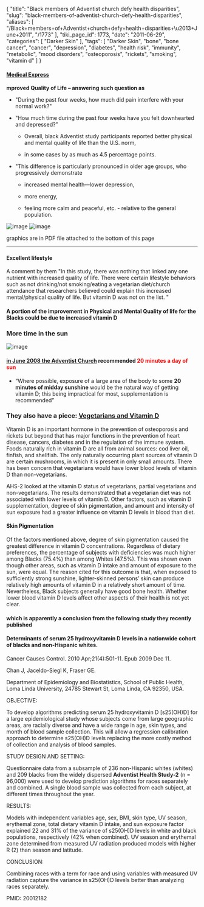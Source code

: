 {
    "title": "Black members of Adventist church defy health disparities",
    "slug": "black-members-of-adventist-church-defy-health-disparities",
    "aliases": [
        "/Black+members+of+Adventist+church+defy+health+disparities+\u2013+June+2011",
        "/1773"
    ],
    "tiki_page_id": 1773,
    "date": "2011-06-29",
    "categories": [
        "Darker Skin"
    ],
    "tags": [
        "Darker Skin",
        "bone",
        "bone cancer",
        "cancer",
        "depression",
        "diabetes",
        "health risk",
        "immunity",
        "metabolic",
        "mood disorders",
        "osteoporosis",
        "rickets",
        "smoking",
        "vitamin d"
    ]
}


#### [Medical Express](http://medicalxpress.com/news/2011-06-black-members-adventist-church-defy.html)

 **mproved Quality of Life – answering such question as** 

* "During the past four weeks, how much did pain interfere with your normal work?"

* "How much time during the past four weeks have you felt downhearted and depressed?”

   * Overall, black Adventist study participants reported better physical and mental quality of life than the U.S. norm, 

   * in some cases by as much as 4.5 percentage points.

* "This difference is particularly pronounced in older age groups, who progressively demonstrate

   * increased mental health—lower depression, 

   * more energy, 

   * feeling more calm and peaceful, etc. - relative to the general population.

<img src="https://d378j1rmrlek7x.cloudfront.net/attachments/png/7th-day-mental-quality-of-life.png" alt="image" style="max-width: 800px;">

<img src="https://d378j1rmrlek7x.cloudfront.net/attachments/png/7th-day-physical-quality-of-life.png" alt="image" style="max-width: 800px;">

graphics are in PDF file attached to the bottom of this page

---

#### Excellent lifestyle

A comment by them "In this study, there was nothing that linked any one nutrient with increased quality of life. There were certain lifestyle behaviors such as not drinking/not smoking/eating a vegetarian diet/church attendance that researchers believed could explain this increased mental/physical quality of life. But vitamin D was not on the list. "

#### A portion of the improvement in Physical and Mental Quality of life for the Blacks could be due to increased vitamin D

### More time in the sun

<img src="https://d378j1rmrlek7x.cloudfront.net/attachments/png/7th-day-lifestyle.png" alt="image">

#### [in June 2008 the Adventist Church](http://www.adventistreview.org/issue.php?issue=2008-1518&page=16) recommended <span style="color:#F00;">20 minutes a day of sun</span>

* “Where possible, exposure of a large area of the body to some  **20 minutes of midday sunshine**  would be the natural way of getting vitamin D; this being impractical for most, supplementation is recommended”

### They also have a piece: [Vegetarians and Vitamin D](http://www.llu.edu/public-health/health/vitamind.page)

Vitamin D is an important hormone in the prevention of osteoporosis and rickets but beyond that has major functions in the prevention of heart disease, cancers, diabetes and in the regulation of the immune system. Foods naturally rich in vitamin D are all from animal sources: cod liver oil, finfish, and shellfish. The only naturally occurring plant sources of vitamin D are certain mushrooms, in which it is present in only small amounts. There has been concern that vegetarians would have lower blood levels of vitamin D than non-vegetarians.

AHS-2 looked at the vitamin D status of vegetarians, partial vegetarians and non-vegetarians. The results demonstrated that a vegetarian diet was not associated with lower levels of vitamin D. Other factors, such as vitamin D supplementation, degree of skin pigmentation, and amount and intensity of sun exposure had a greater influence on vitamin D levels in blood than diet.

#### Skin Pigmentation

Of the factors mentioned above, degree of skin pigmentation caused the greatest difference in vitamin D concentrations. Regardless of dietary preferences, the percentage of subjects with deficiencies was much higher among Blacks (75.4%) than among Whites (47.5%). This was shown even though other areas, such as vitamin D intake and amount of exposure to the sun, were equal. The reason cited for this outcome is that, when exposed to sufficiently strong sunshine, lighter-skinned persons’ skin can produce relatively high amounts of vitamin D in a relatively short amount of time. Nevertheless, Black subjects generally have good bone health. Whether lower blood vitamin D levels affect other aspects of their health is not yet clear.

#### which is apparently a conclusion from the following study they recently published

#### Determinants of serum 25 hydroxyvitamin D levels in a nationwide cohort of blacks and non-Hispanic whites.

Cancer Causes Control. 2010 Apr;21(4):501-11. Epub 2009 Dec 11.

Chan J, Jaceldo-Siegl K, Fraser GE.

Department of Epidemiology and Biostatistics, School of Public Health, Loma Linda University, 24785 Stewart St, Loma Linda, CA 92350, USA.

OBJECTIVE:

To develop algorithms predicting serum 25 hydroxyvitamin D <span>[s25(OH)D]</span> for a large epidemiological study whose subjects come from large geographic areas, are racially diverse and have a wide range in age, skin types, and month of blood sample collection. This will allow a regression calibration approach to determine s25(OH)D levels replacing the more costly method of collection and analysis of blood samples.

STUDY DESIGN AND SETTING:

Questionnaire data from a subsample of 236 non-Hispanic whites (whites) and 209 blacks from the widely dispersed  **Adventist Health Study-2** (n = 96,000) were used to develop prediction algorithms for races separately and combined. A single blood sample was collected from each subject, at different times throughout the year.

RESULTS:

Models with independent variables age, sex, BMI, skin type, UV season, erythemal zone, total dietary vitamin D intake, and sun exposure factor explained 22 and 31% of the variance of s25(OH)D levels in white and black populations, respectively (42% when combined). UV season and erythemal zone determined from measured UV radiation produced models with higher R (2) than season and latitude.

CONCLUSION:

Combining races with a term for race and using variables with measured UV radiation capture the variance in s25(OH)D levels better than analyzing races separately.

PMID:     20012182